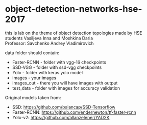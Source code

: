 # object-detection-networks-hse-2017
this is lab on the theme of object detection topologies made by HSE students Vasiljeva Inna and Moshkina Daria  
Professor: Savchenko Andrey Vladimirovich  

data folder should contain:
- Faster-RCNN - folder with vgg-16 checkpoints
- SSD-VGG - folder with ssd-vgg checkpoints
- Yolo - folder with keras yolo model
- images - your images
- images_out - there you will have images with output
- test_data - folder with images for accuracy validation

Original models taken from:
- SSD:  https://github.com/balancap/SSD-Tensorflow
- Faster-RCNN: https://github.com/endernewton/tf-faster-rcnn
- Yolo-v2: https://github.com/allanzelener/YAD2K
